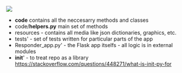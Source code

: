 ![](https://i.postimg.cc/1zx7HYK3/Rock-Paper-Scissors-bot-diagram.png)

- **code** contains all the neccesarry methods and classes
- code/**helpers.py** main set of methods
- resources - contains all media like json dictionaries, graphics, etc.
- tests' - set of tests written for particular parts of the app
- Responder_app.py' - the Flask app itselfs - all logic is in external modules
- __init__' - to treat repo as a library https://stackoverflow.com/questions/448271/what-is-init-py-for
